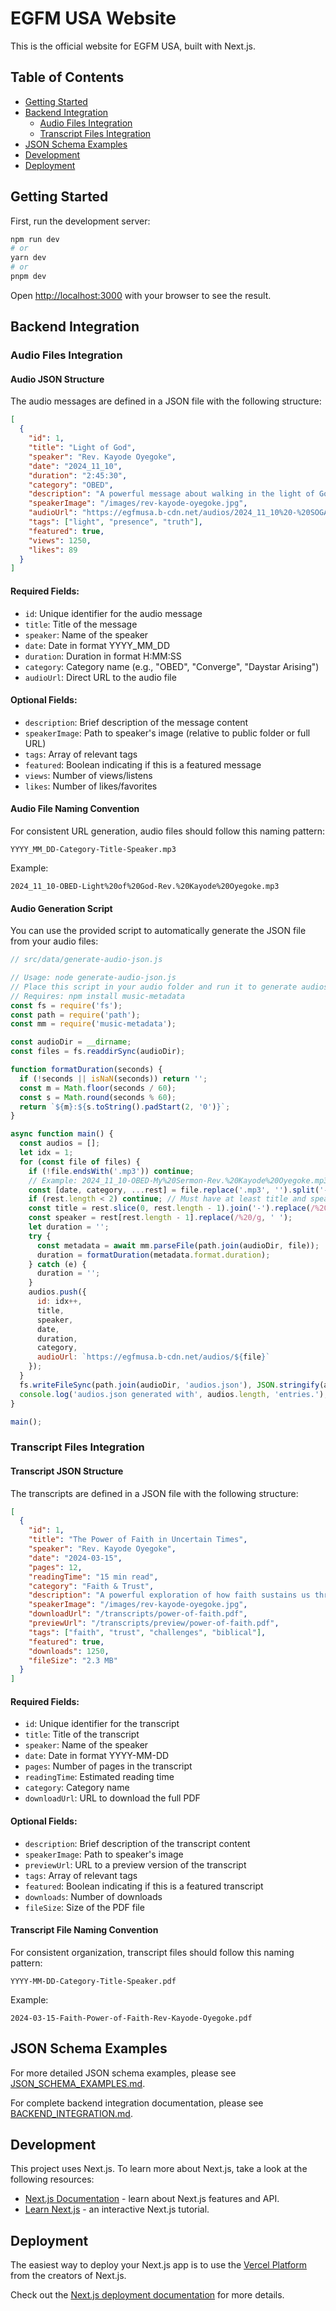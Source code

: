 # EGFM USA Website

This is the official website for EGFM USA, built with Next.js.

## Table of Contents

- [Getting Started](#getting-started)
- [Backend Integration](#backend-integration)
  - [Audio Files Integration](#audio-files-integration)
  - [Transcript Files Integration](#transcript-files-integration)
- [JSON Schema Examples](#json-schema-examples)
- [Development](#development)
- [Deployment](#deployment)

## Getting Started

First, run the development server:

```bash
npm run dev
# or
yarn dev
# or
pnpm dev
```

Open [http://localhost:3000](http://localhost:3000) with your browser to see the result.

## Backend Integration

### Audio Files Integration

#### Audio JSON Structure

The audio messages are defined in a JSON file with the following structure:

```json
[
  {
    "id": 1,
    "title": "Light of God",
    "speaker": "Rev. Kayode Oyegoke",
    "date": "2024_11_10",
    "duration": "2:45:30",
    "category": "OBED",
    "description": "A powerful message about walking in the light of God's presence and truth.",
    "speakerImage": "/images/rev-kayode-oyegoke.jpg",
    "audioUrl": "https://egfmusa.b-cdn.net/audios/2024_11_10%20-%20SOGAG%20Day%202%20-%20Rev.%20Kayode%20Oyegoke.mp3",
    "tags": ["light", "presence", "truth"],
    "featured": true,
    "views": 1250,
    "likes": 89
  }
]
```

#### Required Fields:
- `id`: Unique identifier for the audio message
- `title`: Title of the message
- `speaker`: Name of the speaker
- `date`: Date in format YYYY_MM_DD
- `duration`: Duration in format H:MM:SS
- `category`: Category name (e.g., "OBED", "Converge", "Daystar Arising")
- `audioUrl`: Direct URL to the audio file

#### Optional Fields:
- `description`: Brief description of the message content
- `speakerImage`: Path to speaker's image (relative to public folder or full URL)
- `tags`: Array of relevant tags
- `featured`: Boolean indicating if this is a featured message
- `views`: Number of views/listens
- `likes`: Number of likes/favorites

#### Audio File Naming Convention

For consistent URL generation, audio files should follow this naming pattern:

```
YYYY_MM_DD-Category-Title-Speaker.mp3
```

Example:
```
2024_11_10-OBED-Light%20of%20God-Rev.%20Kayode%20Oyegoke.mp3
```

#### Audio Generation Script

You can use the provided script to automatically generate the JSON file from your audio files:

```javascript
// src/data/generate-audio-json.js

// Usage: node generate-audio-json.js
// Place this script in your audio folder and run it to generate audios.json for upload to your CDN.
// Requires: npm install music-metadata
const fs = require('fs');
const path = require('path');
const mm = require('music-metadata');

const audioDir = __dirname;
const files = fs.readdirSync(audioDir);

function formatDuration(seconds) {
  if (!seconds || isNaN(seconds)) return '';
  const m = Math.floor(seconds / 60);
  const s = Math.round(seconds % 60);
  return `${m}:${s.toString().padStart(2, '0')}`;
}

async function main() {
  const audios = [];
  let idx = 1;
  for (const file of files) {
    if (!file.endsWith('.mp3')) continue;
    // Example: 2024_11_10-OBED-My%20Sermon-Rev.%20Kayode%20Oyegoke.mp3
    const [date, category, ...rest] = file.replace('.mp3', '').split('-');
    if (rest.length < 2) continue; // Must have at least title and speaker
    const title = rest.slice(0, rest.length - 1).join('-').replace(/%20/g, ' ');
    const speaker = rest[rest.length - 1].replace(/%20/g, ' ');
    let duration = '';
    try {
      const metadata = await mm.parseFile(path.join(audioDir, file));
      duration = formatDuration(metadata.format.duration);
    } catch (e) {
      duration = '';
    }
    audios.push({
      id: idx++,
      title,
      speaker,
      date,
      duration,
      category,
      audioUrl: `https://egfmusa.b-cdn.net/audios/${file}`
    });
  }
  fs.writeFileSync(path.join(audioDir, 'audios.json'), JSON.stringify(audios, null, 2));
  console.log('audios.json generated with', audios.length, 'entries.');
}

main();
```

### Transcript Files Integration

#### Transcript JSON Structure

The transcripts are defined in a JSON file with the following structure:

```json
[
  {
    "id": 1,
    "title": "The Power of Faith in Uncertain Times",
    "speaker": "Rev. Kayode Oyegoke",
    "date": "2024-03-15",
    "pages": 12,
    "readingTime": "15 min read",
    "category": "Faith & Trust",
    "description": "A powerful exploration of how faith sustains us through life's challenges and uncertainties.",
    "speakerImage": "/images/rev-kayode-oyegoke.jpg",
    "downloadUrl": "/transcripts/power-of-faith.pdf",
    "previewUrl": "/transcripts/preview/power-of-faith.pdf",
    "tags": ["faith", "trust", "challenges", "biblical"],
    "featured": true,
    "downloads": 1250,
    "fileSize": "2.3 MB"
  }
]
```

#### Required Fields:
- `id`: Unique identifier for the transcript
- `title`: Title of the transcript
- `speaker`: Name of the speaker
- `date`: Date in format YYYY-MM-DD
- `pages`: Number of pages in the transcript
- `readingTime`: Estimated reading time
- `category`: Category name
- `downloadUrl`: URL to download the full PDF

#### Optional Fields:
- `description`: Brief description of the transcript content
- `speakerImage`: Path to speaker's image
- `previewUrl`: URL to a preview version of the transcript
- `tags`: Array of relevant tags
- `featured`: Boolean indicating if this is a featured transcript
- `downloads`: Number of downloads
- `fileSize`: Size of the PDF file

#### Transcript File Naming Convention

For consistent organization, transcript files should follow this naming pattern:

```
YYYY-MM-DD-Category-Title-Speaker.pdf
```

Example:
```
2024-03-15-Faith-Power-of-Faith-Rev-Kayode-Oyegoke.pdf
```

## JSON Schema Examples

For more detailed JSON schema examples, please see [JSON_SCHEMA_EXAMPLES.md](JSON_SCHEMA_EXAMPLES.md).

For complete backend integration documentation, please see [BACKEND_INTEGRATION.md](BACKEND_INTEGRATION.md).

## Development

This project uses Next.js. To learn more about Next.js, take a look at the following resources:

- [Next.js Documentation](https://nextjs.org/docs) - learn about Next.js features and API.
- [Learn Next.js](https://nextjs.org/learn) - an interactive Next.js tutorial.

## Deployment

The easiest way to deploy your Next.js app is to use the [Vercel Platform](https://vercel.com/new?utm_medium=default-template&filter=next.js&utm_source=create-next-app&utm_campaign=create-next-app-readme) from the creators of Next.js.

Check out the [Next.js deployment documentation](https://nextjs.org/docs/deployment) for more details.

